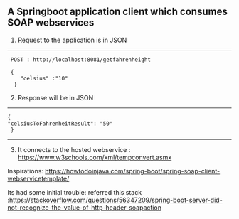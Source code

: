 
## A Springboot application client which consumes SOAP webservices 

1. Request to the application is in JSON
--------------------------------------------
     POST : http://localhost:8081/getfahrenheight
     
     {
        "celsius" :"10"
      }
2. Response will be in JSON
----------------------------------------
    {
    "celsiusToFahrenheitResult": "50"
     }
 -----------------
 
3. It connects to the hosted webservice : https://www.w3schools.com/xml/tempconvert.asmx

Inspirations:
 https://howtodoinjava.com/spring-boot/spring-soap-client-webservicetemplate/

Its had some initial trouble:
referred this stack :https://stackoverflow.com/questions/56347209/spring-boot-server-did-not-recognize-the-value-of-http-header-soapaction


